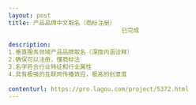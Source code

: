 ```yaml
---                
layout: post       
title: 产品品牌中文取名（商标注册）
                                已完成
           
description: 
1.垂直服务领域产品品牌取名（深度内涵诠释）
2.确保可以注册，懂商标法
3.名字符合行业特征和行业属性
4.具有极强的互联网传播效应，极高的创意度
     
contenturl: https://pro.lagou.com/project/5372.html      
---                 
```

